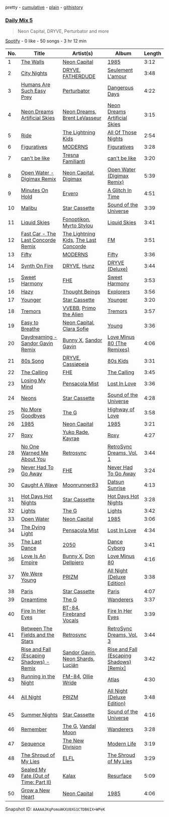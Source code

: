 pretty - [cumulative](/playlists/cumulative/37i9dQZF1E35783e1v1tLq.md) - [plain](/playlists/plain/37i9dQZF1E35783e1v1tLq) - [githistory](https://github.githistory.xyz/mdn522/spotify-playlist-archive/blob/main/playlists/plain/37i9dQZF1E35783e1v1tLq)

### [Daily Mix 5](https://open.spotify.com/playlist/37i9dQZF1E35783e1v1tLq)

> Neon Capital, DRYVE, Perturbator and more

[Spotify](https://open.spotify.com/user/spotify) - 0 like - 50 songs - 3 hr 12 min

| No. | Title | Artist(s) | Album | Length |
|---|---|---|---|---|
| 1 | [The Walls](https://open.spotify.com/track/2N5I0ZGwlNZQfeK3436bnq) | [Neon Capital](https://open.spotify.com/artist/7oat0qyfHf6VP8SnMwSN0J) | [1985](https://open.spotify.com/album/1XwgfPzzkiFkDa7YtfbXhV) | 3:12 |
| 2 | [City Nights](https://open.spotify.com/track/7oeaTU3yc5WipFocCmRJPo) | [DRYVE](https://open.spotify.com/artist/56Adjcmdh6qICMhFUOuPER), [FATHERDUDE](https://open.spotify.com/artist/2B50tPmaH4o50MqFC7j98Z) | [Seulement L'amour](https://open.spotify.com/album/4iazGUmWUolXNizuTWPLOg) | 3:48 |
| 3 | [Humans Are Such Easy Prey](https://open.spotify.com/track/67dA1a6OCUtLHgq9qdQ216) | [Perturbator](https://open.spotify.com/artist/244uLu9lkdw39BJwlul3k8) | [Dangerous Days](https://open.spotify.com/album/0GzBfwarPFhAdfLNHfgaRT) | 4:22 |
| 4 | [Neon Dreams Artificial Skies](https://open.spotify.com/track/6Z31MsY1Qy2Afu1yjbRhjQ) | [Neon Dreams](https://open.spotify.com/artist/78vWce9MI81wQGdCJokJQQ), [Brent LeVasseur](https://open.spotify.com/artist/7FiOUsJNVf1BKh9gPzUFtb) | [Neon Dreams Artificial Skies](https://open.spotify.com/album/3Rbdjo3xpAAvulMUND9wkQ) | 3:15 |
| 5 | [Ride](https://open.spotify.com/track/46x3Ksb1NunvbFMMB3oqax) | [The Lightning Kids](https://open.spotify.com/artist/5swU5DPjch0LugnGOAmjgD) | [All Of Those Nights](https://open.spotify.com/album/1I4idqFg9UVl8rjL2mx4tU) | 2:54 |
| 6 | [Figuratives](https://open.spotify.com/track/5wJInZJJbCNBFf6u5SoQ7U) | [MODERNS](https://open.spotify.com/artist/11ixZj3J67XqAo6Tzn3vcf) | [Figuratives](https://open.spotify.com/album/4R83r8uqp3zKtTUB8GhCZE) | 3:28 |
| 7 | [can't be like](https://open.spotify.com/track/1A674wys14aMZo81PIvicG) | [Tresna Familianti](https://open.spotify.com/artist/57TrGKD3sZr6lflETzh6dG) | [can't be like](https://open.spotify.com/album/7AcwLZ1Wc0Y2b9zlLIXJeC) | 3:20 |
| 8 | [Open Water \- Digimax Remix](https://open.spotify.com/track/36ODjRujpVRO02GOr972l5) | [Neon Capital](https://open.spotify.com/artist/7oat0qyfHf6VP8SnMwSN0J), [Digimax](https://open.spotify.com/artist/2ghHmi8RjfNvh19cdlB58C) | [Open Water \(Digimax Remix\)](https://open.spotify.com/album/2NBUoCwP8aeFoVRwlKZFwL) | 5:39 |
| 9 | [Minutes On Hold](https://open.spotify.com/track/1y5Rk7x8AMswupWGsUM7lK) | [Ervero](https://open.spotify.com/artist/5OGgqs2jGmgFOf5TdozBGO) | [A Glitch In Time](https://open.spotify.com/album/1vQ9U6HBURV6PaeKHPIA8g) | 4:51 |
| 10 | [Malibu](https://open.spotify.com/track/4Vuiizpe9kXnwxS8mUG9Qq) | [Star Cassette](https://open.spotify.com/artist/6MDOIbIoMU6Mwf90DzccQy) | [Sound of the Universe](https://open.spotify.com/album/4VNqxrJRnHWEdNEZ2sSPx2) | 3:39 |
| 11 | [Liquid Skies](https://open.spotify.com/track/6v16ooRa4BRIAvRzzPNE0x) | [Fonoptikon](https://open.spotify.com/artist/030eWcbc2H0hgO0WQ2KprC), [Myrto Stylou](https://open.spotify.com/artist/7bnIuotJBRJH8WdGpUENMj) | [Liquid Skies](https://open.spotify.com/album/2XIBQBab1jU5vwlOKaxNAG) | 3:41 |
| 12 | [Fast Car \- The Last Concorde Remix](https://open.spotify.com/track/4WWBjuhUNzxiUw5uh55zCw) | [The Lightning Kids](https://open.spotify.com/artist/5swU5DPjch0LugnGOAmjgD), [The Last Concorde](https://open.spotify.com/artist/2KUatsujkauMbv3nhBQzbY) | [FM](https://open.spotify.com/album/2C9S3kCK5YUq5pQRW5ptbJ) | 3:51 |
| 13 | [Fifty](https://open.spotify.com/track/5AcT0sx76sVAhQEAvLMV4U) | [MODERNS](https://open.spotify.com/artist/11ixZj3J67XqAo6Tzn3vcf) | [Fifty](https://open.spotify.com/album/0mVfryjRYnX8Lm3fvxK7cR) | 3:36 |
| 14 | [Synth On Fire](https://open.spotify.com/track/7grYyFAA6pkuP8r9aMI2AD) | [DRYVE](https://open.spotify.com/artist/56Adjcmdh6qICMhFUOuPER), [Hunz](https://open.spotify.com/artist/6Y8EHUFoN7EDFD9WoxAnMd) | [DRYVE \(Deluxe\)](https://open.spotify.com/album/6kbr4rW0WCxUB4up9sJNTu) | 3:44 |
| 15 | [Sweet Harmony](https://open.spotify.com/track/62mamySxQi0p6jC8Ih3bty) | [FHE](https://open.spotify.com/artist/343NN0x0NpJGNjwB52gJ5J) | [Sweet Harmony](https://open.spotify.com/album/4HVjg79PSyzWVOq9IN7xYJ) | 3:53 |
| 16 | [Hazy](https://open.spotify.com/track/6pW3oStHbBcwhJYGJfnooT) | [Thought Beings](https://open.spotify.com/artist/6eKShdnViPdAIMQsayoXAA) | [Explorers](https://open.spotify.com/album/5j4AIKY1kvqYKQo8v4zEhZ) | 3:56 |
| 17 | [Younger](https://open.spotify.com/track/4CEHXvlaCAhtn3T7LiB3JK) | [Star Cassette](https://open.spotify.com/artist/6MDOIbIoMU6Mwf90DzccQy) | [Younger](https://open.spotify.com/album/4AEpGAwrDZFq5QbsDFQjFT) | 3:20 |
| 18 | [Tremors](https://open.spotify.com/track/0Q8wVrXG2FaOgX7BxftiKr) | [VVEBB](https://open.spotify.com/artist/0iz6LniERx6aCKUrHrOpM0), [Primo the Alien](https://open.spotify.com/artist/7o6eNB8kc6HQbWbtOqrCfO) | [Tremors](https://open.spotify.com/album/34CXGZDM8on8dUV8Nb2dHa) | 3:57 |
| 19 | [Easy to Breathe](https://open.spotify.com/track/3ahxYJaTOsRMmklsX8KWBg) | [Neon Capital](https://open.spotify.com/artist/7oat0qyfHf6VP8SnMwSN0J), [Clara Sofie](https://open.spotify.com/artist/1adncZQpQ0JKUUCTJyPho4) | [Young](https://open.spotify.com/album/5N3xdl8DaXXedlMd79ZsNW) | 3:36 |
| 20 | [Daydreaming \- Sandor Gavin Remix](https://open.spotify.com/track/32WpjdTezJpqj34TfCm2OO) | [Bunny X](https://open.spotify.com/artist/1Jm30qu7cd4QfXkJSoYL6y), [Sandor Gavin](https://open.spotify.com/artist/3WdYHvFVTB7OeUODdtrSfM) | [Love Minus 80 \(The Remixes\)](https://open.spotify.com/album/54iWhcQMC6kYqbvD3Jsqgf) | 4:06 |
| 21 | [80s Song](https://open.spotify.com/track/4leBfOVOw4JYyRM0gadbiT) | [DRYVE](https://open.spotify.com/artist/56Adjcmdh6qICMhFUOuPER), [Cassiøpeia](https://open.spotify.com/artist/5CFPBKGpWF6x5Y4HfRXR4S) | [80s Kids](https://open.spotify.com/album/7FAb4CwRzKnS6u307A9L2k) | 3:31 |
| 22 | [The Calling](https://open.spotify.com/track/5lNGvApcPa76r5Fg1iQ2ac) | [FHE](https://open.spotify.com/artist/343NN0x0NpJGNjwB52gJ5J) | [The Calling](https://open.spotify.com/album/1r27hBOtQA5HSHvCIHPD5z) | 3:45 |
| 23 | [Losing My Mind](https://open.spotify.com/track/1frvCFnOXKRBRNRDYVOB1a) | [Pensacola Mist](https://open.spotify.com/artist/0PbOtL7U3A3yfXRWZ5gjNB) | [Lost In Love](https://open.spotify.com/album/5D1O2KbAsMoaQoPvsYhTKE) | 3:36 |
| 24 | [Neons](https://open.spotify.com/track/0b37q3gES2jYdXcJhsqWf9) | [Star Cassette](https://open.spotify.com/artist/6MDOIbIoMU6Mwf90DzccQy) | [Sound of the Universe](https://open.spotify.com/album/4VNqxrJRnHWEdNEZ2sSPx2) | 4:28 |
| 25 | [No More Goodbyes](https://open.spotify.com/track/1xP8ZbJW1vnaCyz9nMXM8u) | [The G](https://open.spotify.com/artist/6efaB8Z4oqKHAdrdf578jJ) | [Highway of Love](https://open.spotify.com/album/5lRuXw1CnGDtnkRdHD202F) | 3:58 |
| 26 | [1985](https://open.spotify.com/track/6pv2x43rNb9KtNvd6Tkftb) | [Neon Capital](https://open.spotify.com/artist/7oat0qyfHf6VP8SnMwSN0J) | [1985](https://open.spotify.com/album/1XwgfPzzkiFkDa7YtfbXhV) | 3:21 |
| 27 | [Roxy](https://open.spotify.com/track/4vqvlw1nxaZfiXIiy2bxIx) | [Yuko Rade](https://open.spotify.com/artist/2zOKp6zMsB9xnixV3nQYRa), [Kayrae](https://open.spotify.com/artist/6EVFrk3v6tpfgsx2FCPM2E) | [Roxy](https://open.spotify.com/album/3NsG0Jk9QqOItd9G1Ex1gi) | 4:27 |
| 28 | [No One Warned Me About You](https://open.spotify.com/track/2bsj5cEVerCGhWPapTEc7B) | [Retrosync](https://open.spotify.com/artist/4y8hhwAGbhvDxwbs8nQq7Y) | [RetroSync Dreams, Vol\. 1](https://open.spotify.com/album/1mUrJG8jbIVpEbtXnuVkRw) | 3:44 |
| 29 | [Never Had To Go Away](https://open.spotify.com/track/6HoztijFI5rpVhWNWe3YDb) | [FHE](https://open.spotify.com/artist/343NN0x0NpJGNjwB52gJ5J) | [Never Had To Go Away](https://open.spotify.com/album/6SmLyYtT3uLqDotVZssXg7) | 3:24 |
| 30 | [Caught A Wave](https://open.spotify.com/track/3ZXJXSVPB9nxwQ08sueinC) | [Moonrunner83](https://open.spotify.com/artist/1RpI3AwYuQhWSrgJPEsLDL) | [Datsun Sunrise](https://open.spotify.com/album/1IIvdeLa4nqwx2Se9tJQqY) | 4:13 |
| 31 | [Hot Days Hot Nights](https://open.spotify.com/track/3Bo9SPdYvVZ7zoi2UzRckq) | [Star Cassette](https://open.spotify.com/artist/6MDOIbIoMU6Mwf90DzccQy) | [Hot Days Hot Nights](https://open.spotify.com/album/2HXN9n2JN179YM2HN2gETL) | 3:28 |
| 32 | [Lights](https://open.spotify.com/track/2ZXjlcc3kL0926T6rOUKRG) | [The G](https://open.spotify.com/artist/6efaB8Z4oqKHAdrdf578jJ) | [Lights](https://open.spotify.com/album/6VGScNRGrhOYaFUwcNaqpw) | 3:42 |
| 33 | [Open Water](https://open.spotify.com/track/4HV4qiNaFmz7XG9WhDtJwe) | [Neon Capital](https://open.spotify.com/artist/7oat0qyfHf6VP8SnMwSN0J) | [1985](https://open.spotify.com/album/1XwgfPzzkiFkDa7YtfbXhV) | 3:06 |
| 34 | [The Dying Light](https://open.spotify.com/track/2KTUPkxXTNIjmm7KhzEVu3) | [Pensacola Mist](https://open.spotify.com/artist/0PbOtL7U3A3yfXRWZ5gjNB) | [Lost In Love](https://open.spotify.com/album/5D1O2KbAsMoaQoPvsYhTKE) | 4:34 |
| 35 | [The Last Dance](https://open.spotify.com/track/6DeH9Yp2cze7zefvCwCUKn) | [2050](https://open.spotify.com/artist/1JZha1nEjMXgP7lwQPe7dY) | [Dance Cyborg](https://open.spotify.com/album/3r7O4yhpYmG5CQoHfhXwFK) | 3:41 |
| 36 | [Love Is An Empire](https://open.spotify.com/track/2S38tHdEWmwMEQHDH3Hxfj) | [Bunny X](https://open.spotify.com/artist/1Jm30qu7cd4QfXkJSoYL6y), [Don Dellpiero](https://open.spotify.com/artist/0wGEiS7uucRwSKSmgfW4KG) | [Love Minus 80](https://open.spotify.com/album/0D4LYaOVYjLXs2zjQlgQro) | 4:16 |
| 37 | [We Were Young](https://open.spotify.com/track/0WkVBNfptu21IW0ubJZLLY) | [PRIZM](https://open.spotify.com/artist/0elWefATNt1GKkpPX2L5bo) | [All Night \(Deluxe Edition\)](https://open.spotify.com/album/10XsGcPLT5yXbGQEpziLOR) | 3:38 |
| 38 | [Paris](https://open.spotify.com/track/0oMAI809OzwHzYjkra8kfl) | [Star Cassette](https://open.spotify.com/artist/6MDOIbIoMU6Mwf90DzccQy) | [Paris](https://open.spotify.com/album/71j7c02XeiEoGF2eHsuyts) | 4:07 |
| 39 | [Dreamtime](https://open.spotify.com/track/2LT8KQ37BiPiXe5odDWoZQ) | [The G](https://open.spotify.com/artist/6efaB8Z4oqKHAdrdf578jJ) | [Wanderers](https://open.spotify.com/album/77CsoFgj7Zu0bPwiKKv3pa) | 3:37 |
| 40 | [Fire In Her Eyes](https://open.spotify.com/track/2gWo5bUOPAsd83vG2PsDfL) | [BT\-84](https://open.spotify.com/artist/3jbsivQ3WsTvLLCi2v48uf), [Firebrand Vocals](https://open.spotify.com/artist/2f4R6qD2EQQj036VfPb9Ps) | [Fire In Her Eyes](https://open.spotify.com/album/5AFdUpc4xzl3IAg1d6fjnl) | 3:39 |
| 41 | [Between The Fields and the Stars](https://open.spotify.com/track/4zzenxOhnPer9g3sEB4XD4) | [Retrosync](https://open.spotify.com/artist/4y8hhwAGbhvDxwbs8nQq7Y) | [RetroSync Dreams, Vol\. 3](https://open.spotify.com/album/3itZfGwz2XIkPt8pKdpjDZ) | 3:44 |
| 42 | [Rise and Fall \(Escaping Shadows\) \- Remix](https://open.spotify.com/track/3R8kS03c2wHZ9PTngT12x9) | [Sandor Gavin](https://open.spotify.com/artist/3WdYHvFVTB7OeUODdtrSfM), [Neon Shards](https://open.spotify.com/artist/4NbDjJ25vyHIa5x0o6ROFG), [Lucián](https://open.spotify.com/artist/2yggKjjRRkYhC1LBnw31JF) | [Rise and Fall \(Escaping Shadows\) \[Remix\]](https://open.spotify.com/album/6JPqw1NdI1Uqfij0Iy90Nl) | 3:42 |
| 43 | [Running in the Night](https://open.spotify.com/track/5ovzDxwSZfrpqZ8LubPV7X) | [FM\-84](https://open.spotify.com/artist/1xvEo98zythSrgN69GQevk), [Ollie Wride](https://open.spotify.com/artist/1anhHn744LbctzF9EHpvea) | [Atlas](https://open.spotify.com/album/19KeCQ4PtPNfXCQl8BgdD2) | 4:30 |
| 44 | [All Night](https://open.spotify.com/track/2LpkqWPeXviNcZdWUMrmWz) | [PRIZM](https://open.spotify.com/artist/0elWefATNt1GKkpPX2L5bo) | [All Night \(Deluxe Edition\)](https://open.spotify.com/album/10XsGcPLT5yXbGQEpziLOR) | 3:48 |
| 45 | [Summer Nights](https://open.spotify.com/track/51sOgKqIwXDNiQRyVKjTjY) | [Star Cassette](https://open.spotify.com/artist/6MDOIbIoMU6Mwf90DzccQy) | [Sound of the Universe](https://open.spotify.com/album/4VNqxrJRnHWEdNEZ2sSPx2) | 4:16 |
| 46 | [Remember](https://open.spotify.com/track/3yOn3fAL89I2scrrxtoLLL) | [The G](https://open.spotify.com/artist/6efaB8Z4oqKHAdrdf578jJ), [Vandal Moon](https://open.spotify.com/artist/0b0HjXjfkApMcVJqsH8wYX) | [Wanderers](https://open.spotify.com/album/77CsoFgj7Zu0bPwiKKv3pa) | 3:28 |
| 47 | [Sequence](https://open.spotify.com/track/3bV9Oboi0viDEV5S39z22l) | [The New Division](https://open.spotify.com/artist/1Cb9Edoxp02mgY0VWVlwQo) | [Modern Life](https://open.spotify.com/album/2YiYC2VjjfvdREOWvJqQpU) | 3:19 |
| 48 | [The Shroud of My Lies](https://open.spotify.com/track/3yB6ZeEP8vMc67oR5nG8CR) | [ELFL](https://open.spotify.com/artist/72xDdmrHFi38fW3rdLzvnU) | [The Shroud of My Lies](https://open.spotify.com/album/2Ltps9vo5sezXIKEVOHefy) | 3:29 |
| 49 | [Sealed My Fate \(Out of Time: Part II\)](https://open.spotify.com/track/2rBlH9tFkmySZ53dAPF5P9) | [Kalax](https://open.spotify.com/artist/2o88SjmtVVVyCmTGCuSPoY) | [Resurface](https://open.spotify.com/album/1kL0Wup3XCggqfCQyxoZIT) | 5:09 |
| 50 | [Grow a New Heart](https://open.spotify.com/track/6Fie7lLwPtS5e0HUkpLoms) | [Neon Capital](https://open.spotify.com/artist/7oat0qyfHf6VP8SnMwSN0J) | [1985](https://open.spotify.com/album/1XwgfPzzkiFkDa7YtfbXhV) | 4:06 |

Snapshot ID: `AAAAAJKqPomoAKXU8XG1CTDB6IX+WPeK`
